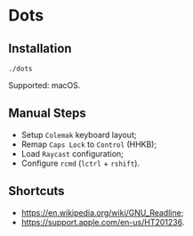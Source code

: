 # Dots

## Installation

```shell
./dots
```

Supported: macOS.

## Manual Steps

- Setup `Colemak` keyboard layout;
- Remap `Caps Lock` to `Control` (HHKB);
- Load `Raycast` configuration;
- Configure `rcmd` (`lctrl` + `rshift`).

## Shortcuts

- <https://en.wikipedia.org/wiki/GNU_Readline>;
- <https://support.apple.com/en-us/HT201236>.
